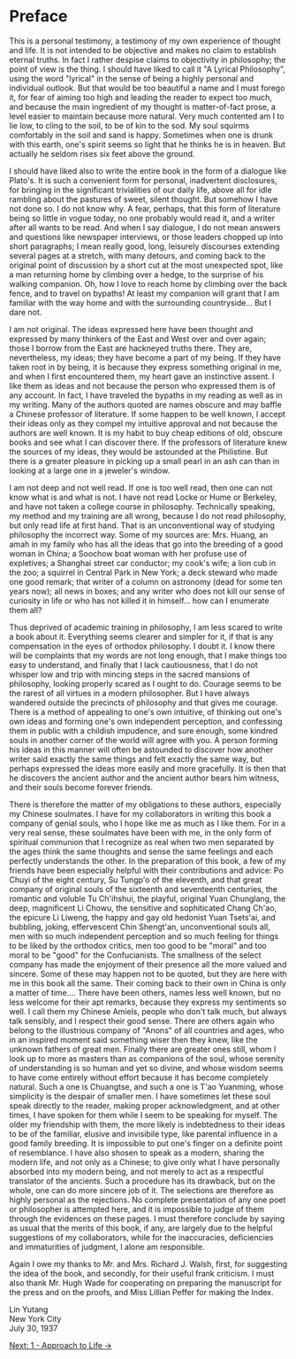 # Preface

This is a personal testimony, a testimony of my own experience of thought and
life. It is not intended to be objective and makes no claim to establish eternal
truths. In fact I rather despise claims to objectivity in philosophy; the point
of view is the thing. I should have liked to call it "A Lyrical Philosophy",
using the word "lyrical" in the sense of being a highly personal and individual
outlook. But that would be too beautiful a name and I must forego it, for fear
of aiming too high and leading the reader to expect too much, and because the
main ingredient of my thought is matter-of-fact prose, a level easier to
maintain because more natural. Very much contented am I to lie low, to cling to
the soil, to be of kin to the sod. My soul squirms comfortably in the soil and
sand is happy. Sometimes when one is drunk with this earth, one's spirit seems
so light that he thinks he is in heaven. But actually he seldom rises six feet
above the ground.

I should have liked also to write the entire book in the form of a dialogue like
Plato's. It is such a convenient form for personal, inadvertent disclosures, for
bringing in the significant trivialities of our daily life, above all for idle
rambling about the pastures of sweet, silent thought. But somehow I have not
done so. I do not know why. A fear, perhaps, that this form of literature being
so little in vogue today, no one probably would read it, and a writer after all
wants to be read. And when I say dialogue, I do not mean answers and questions
like newspaper interviews, or those leaders chopped up into short paragraphs; I
mean really good, long, leisurely discourses extending several pages at a
stretch, with many detours, and coming back to the original point of discussion
by a short cut at the most unexpected spot,	 like a man returning home by
climbing over a hedge, to the surprise of his walking companion. Oh, how I love
to reach home by climbing over the back fence, and to travel on bypaths! At
least my companion will grant that I am familiar with the way home and with the
surrounding countryside... But I dare not.

I am not original. The ideas expressed here have been thought and expressed by
many thinkers of the East and West over and over again; those I borrow from the
East are hackneyed truths there. They are, nevertheless, my ideas; they have
become a part of my being. If they have taken root in by being, it is because
they express something original in me, and when I first encountered them, my
heart gave an instinctive assent. I like them as ideas and not because the
person who expressed them is of any account. In fact, I have traveled the
bypaths in my reading as well as in my writing. Many of the authors quoted are
names obscure and may baffle a Chinese professor of literature. If some happen
to be well known, I accept their ideas only as they compel my intuitive approval
and not because the authors are well known. It is my habit to buy cheap editions
of old, obscure books and see what I can discover there. If the professors of
literature knew the sources of my ideas, they would be astounded at the
Philistine. But there is a greater pleasure in picking up a small pearl in an
ash can than in looking at a large one in a jeweler's window.

I am not deep and not well read. If one is too well read, then one can not know
what is and what is not. I have not read Locke or Hume or Berkeley, and have not
taken a college course in philosophy. Technically speaking, my method and my
training are all wrong, because I do not read philosophy, but only read life at
first hand. That is an unconventional way of studying philosophy the incorrect
way. Some of my sources are: Mrs. Huang, an amah in my family who has all the
ideas that go into the breeding of a good woman in China; a Soochow boat woman
with her profuse use of expletives; a Shanghai street car conductor; my cook's
wife; a lion cub in the zoo; a squirrel in Central Park in New York; a deck
steward who made one good remark; that writer of a column on astronomy (dead for
some ten years now); all news in boxes; and any writer who does not kill our
sense of curiosity in life or who has not killed it in himself... how can I
enumerate them all?

Thus deprived of academic training in philosophy, I am less scared to write a
book about it. Everything seems clearer and simpler for it, if that is any
compensation in the eyes of orthodox philosophy. I doubt it. I know there will
be complaints that my words are not long enough, that I make things too easy to
understand, and finally that I lack cautiousness, that I do not whisper low and
trip with mincing steps in the sacred mansions of philosophy, looking properly
scared as I ought to do. Courage seems to be the rarest of all virtues in a
modern philosopher. But I have always wandered outside the precincts of
philosophy and that gives me courage. There is a method of appealing to one's
own intuitive, of thinking out one's own ideas and forming one's own independent
perception, and confessing them in public with a childish impudence, and sure
enough, some kindred souls in another corner of the world will agree with you. A
person forming his ideas in this manner will often be astounded to discover how
another writer said exactly the same things and felt exactly the same way, but
perhaps expressed the ideas more easily and more gracefully. It is then that he
discovers the ancient author and the ancient author bears him witness, and their
souls become forever friends.

There is therefore the matter of my obligations to these authors, especially my
Chinese soulmates. I have for my collaborators in writing this book a company of
genial souls, who I hope like me as much as I like them. For in a very real
sense, these soulmates have been with me, in the only form of spiritual
communion that I recognize as real when two men separated by the ages think the
same thoughts and sense the same feelings and each perfectly understands the
other. In the preparation of this book, a few of my friends have been especially
helpful with their contributions and advice: Po Chuyi of the eight century, Su
Tungp'o of the eleventh, and that great company of original souls of the
sixteenth and seventeenth centuries, the romantic and voluble Tu Ch'ihshui, the
playful, original Yuan Chunglang, the deep, magnificent Li Chowu, the sensitive
and sophiticated Chang Ch'ao, the epicure Li Liweng, the happy and gay old
hedonist Yuan Tsets'ai, and bubbling, joking, effervescent Chin Shengt'an,
unconventional souls all, men with so much independent perception and so much
feeling for things to be liked by the orthodox critics, men too good to be
"moral" and too moral to be "good" for the Confucianists. The smallness of the
select company has made the enjoyment of their presence all the more valued and
sincere. Some of these may happen not to be quoted, but they are here with me in
this book all the same. Their coming back to their own in China is only a matter
of time.... There have been others, names less well known, but no less welcome
for their apt remarks, because they express my sentiments so well. I call them
my Chinese Amiels, people who don't talk much, but always talk sensibly, and I
respect their good sense. There are others again who belong to the illustrious
company of "Anons" of all countries and ages, who in an inspired moment said
something wiser then they knew, like the unknown fathers of great men. Finally
there are greater ones still, whom I look up to more as masters than as
companions of the soul, whose serenity of understanding is so human and yet so
divine, and whose wisdom seems to have come entirely without effort because it
has become completely natural. Such a one is Chuangtse, and such a one is T'ao
Yuanming, whose simplicity is the despair of smaller men. I have sometimes let
these soul speak directly to the reader, making proper acknowledgment, and at
other times, I have spoken for them while I seem to be speaking for myself. The
older my friendship with them, the more likely is indebtedness to their ideas to
be of the familiar, elusive and invisibile type, like parental influence in a
good family breeding. It is impossible to put one's finger on a definite point
of resemblance. I have also shosen to speak as a modern, sharing the modern
life, and not only as a Chinese; to give only what I have personally absorbed
into my modern being, and not merely to act as a respectful translator of the
ancients. Such a procedure has its drawback, but on the whole, one can do more
sincere job of it. The selections are therefore as highly personal as the
rejections. No complete presentation of any one poet or philosopher is attempted
here, and it is  impossible to judge of them through the evidences on these
pages. I must therefore conclude by saying as usual that the merits of this
book, if any, are largely due to the helpful suggestions of my collaborators,
while for the inaccuracies, deficiencies and immaturities of judgment, I alone
am responsible.

Again I owe my thanks to Mr. and Mrs. Richard J. Walsh, first, for suggesting
the idea of the book, and secondly, for their useful frank criticism. I must
also thank Mr. Hugh Wade for cooperating on preparing the manuscript for the
press and on the proofs, and Miss Lillian Peffer for making the Index.

Lin Yutang  
New York City  
July 30, 1937

[Next: 1 - Approach to Life &rarr;](https://github.com/thaicuc/the-importance-of-living/blob/master/contents/01-approach-to-life.md)
